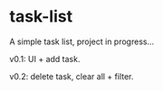 # task-list
A simple task list, project in progress...

v0.1: UI + add task.

v0.2: delete task, clear all + filter.
